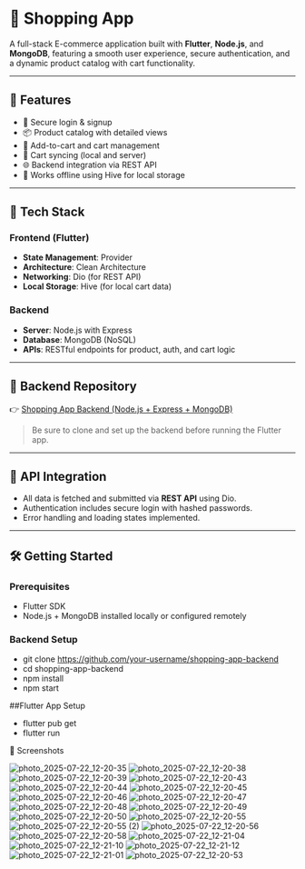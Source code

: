 # 🛒 Shopping App

A full-stack E-commerce application built with **Flutter**, **Node.js**, and **MongoDB**, featuring a smooth user experience, secure authentication, and a dynamic product catalog with cart functionality.


---

## 🚀 Features

- 🔐 Secure login & signup
- 📦 Product catalog with detailed views
- 🛒 Add-to-cart and cart management
- 🔄 Cart syncing (local and server)
- 🌐 Backend integration via REST API
- 📡 Works offline using Hive for local storage

---

## 🧱 Tech Stack

### Frontend (Flutter)
- **State Management**: Provider
- **Architecture**: Clean Architecture
- **Networking**: Dio (for REST API)
- **Local Storage**: Hive (for local cart data)

### Backend
- **Server**: Node.js with Express
- **Database**: MongoDB (NoSQL)
- **APIs**: RESTful endpoints for product, auth, and cart logic

---

## 🔗 Backend Repository

👉 [Shopping App Backend (Node.js + Express + MongoDB)](https://github.com/muhammednashat/server_shopping_app)

> Be sure to clone and set up the backend before running the Flutter app.

---

## 🔌 API Integration

- All data is fetched and submitted via **REST API** using Dio.
- Authentication includes secure login with hashed passwords.
- Error handling and loading states implemented.

---

## 🛠️ Getting Started

### Prerequisites
- Flutter SDK
- Node.js + MongoDB installed locally or configured remotely

### Backend Setup
- git clone https://github.com/your-username/shopping-app-backend
- cd shopping-app-backend
- npm install
- npm start

##Flutter App Setup
- flutter pub get
- flutter run

📸 Screenshots



  


![photo_2025-07-22_12-20-35](https://github.com/user-attachments/assets/5da9c532-d530-4aed-a9ba-f62925ec4c66)
![photo_2025-07-22_12-20-38](https://github.com/user-attachments/assets/39e941ce-467d-424b-b298-49d3e321acec)
![photo_2025-07-22_12-20-39](https://github.com/user-attachments/assets/4609845f-def0-4532-a174-2116fca5045e)
![photo_2025-07-22_12-20-43](https://github.com/user-attachments/assets/bd284e2b-8c24-47ec-9fda-58d08fd0f504)
![photo_2025-07-22_12-20-44](https://github.com/user-attachments/assets/d7ea77fd-839c-41d7-bfee-edbe349e1e05)
![photo_2025-07-22_12-20-45](https://github.com/user-attachments/assets/bd74a482-419f-4b77-b347-816a6f1998b1)
![photo_2025-07-22_12-20-46](https://github.com/user-attachments/assets/7d10d15b-dee8-48ec-836f-090fa791d18c)
![photo_2025-07-22_12-20-47](https://github.com/user-attachments/assets/4a1a9769-e8f7-4fd8-94f8-acd0791e148b)
![photo_2025-07-22_12-20-48](https://github.com/user-attachments/assets/5d8d1cca-f8b9-4c9f-abfd-5f2889d6ced5)
![photo_2025-07-22_12-20-49](https://github.com/user-attachments/assets/3b6c6f44-79ec-4932-92d0-832afd2fa9ef)
![photo_2025-07-22_12-20-50](https://github.com/user-attachments/assets/1aa6a675-b451-4236-a48d-1b1fcf8d10ae)
![photo_2025-07-22_12-20-55](https://github.com/user-attachments/assets/c96e3403-f315-4ff4-a9a8-dcd485afc0b8)
 ![photo_2025-07-22_12-20-55 (2)](https://github.com/user-attachments/assets/e3f4fe0f-3c53-4e55-bae4-415de5329ec2)
![photo_2025-07-22_12-20-56](https://github.com/user-attachments/assets/0a7496ca-5756-447f-8683-92245056e2de)
![photo_2025-07-22_12-20-58](https://github.com/user-attachments/assets/00f3226b-632e-490f-842d-3e70294ee9db)
![photo_2025-07-22_12-21-04](https://github.com/user-attachments/assets/f37599c9-c329-43e5-a35a-7998f00a9244)
![photo_2025-07-22_12-21-10](https://github.com/user-attachments/assets/235db078-7053-42aa-b4ba-4970416c04bf)
![photo_2025-07-22_12-21-12](https://github.com/user-attachments/assets/1395d364-8614-47a9-846f-d85e80c43c2d)
![photo_2025-07-22_12-21-01](https://github.com/user-attachments/assets/1869f521-fa03-42c0-97ca-be746ca03ded)
![photo_2025-07-22_12-20-53](https://github.com/user-attachments/assets/a03ae64b-ecea-4f45-8479-baf601a6ffec)


 
  
